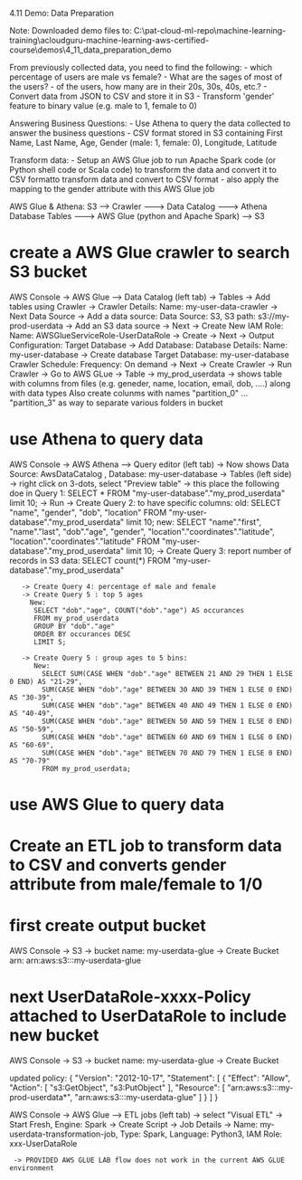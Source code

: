 4.11 Demo: Data Preparation


  Note: Downloaded demo files to:
      C:\pat-cloud-ml-repo\machine-learning-training\acloudguru-machine-learning-aws-certified-course\demos\4_11_data_preparation_demo


  From previously collected data, you need to find the following:
    - which percentage of users are male vs female?
    - What are the sages of most of the users?
    - of the users, how many are in their 20s, 30s, 40s, etc.?
    - Convert data from JSON to CSV and store it in S3
    - Transform 'gender' feature to binary value (e.g. male to 1, female to 0)


  Answering Business Questions:
    - Use Athena to query the data collected to answer the business questions
    - CSV format stored in S3 containing First Name, Last Name, Age, Gender (male: 1, female: 0), Longitude, Latitude

  Transform data:
    - Setup an AWS Glue job to run Apache Spark code (or Python shell code or Scala code) to transform
      the data and convert it to CSV formatto transform data and convert to CSV format
    - also apply the mapping to the gender attribute with this AWS Glue job


   AWS Glue & Athena:
      S3  --> Crawler   --->   Data Catalog          --->  Athena
                               Database Tables
                                                     ---> AWS Glue (python and Apache Spark)  --> S3




  # create a AWS Glue crawler to search S3 bucket
  AWS Console  -> AWS Glue --> Data Catalog (left tab) -> Tables -> Add tables using Crawler ->
      Crawler Details: Name: my-user-data-crawler -> Next
      Data Source -> Add a data source: Data Source: S3, S3 path: s3://my-prod-userdata -> Add an S3 data source
      -> Next -> Create New IAM Role: Name: AWSGlueServiceRole-UserDataRole  ->  Create
      -> Next -> Output Configuration:
                     Target Database -> Add Database: Database Details: Name: my-user-database -> Create database
                Target Database: my-user-database
                Crawler Schedule: Frequency: On demand -> Next  -> Create Crawler
                -> Run Crawler
                -> Go to AWS GLue -> Table -> my_prod_userdata -> shows table with columns from files (e.g. geneder, name,
                   location, email, dob, ....) along with data types
                   Also create colunms with names "partition_0" ... "partition_3" as way to separate various folders in bucket

  # use Athena to query data
  AWS Console  -> AWS Athena -->  Query editor (left tab) -> Now shows Data Source: AwsDataCatalog , Database: my-user-database
     -> Tables (left side) -> right click on 3-dots, select "Preview table"
       -> this place the following doe in Query 1: SELECT * FROM "my-user-database"."my_prod_userdata" limit 10;
       -> Run
       -> Create Query 2: to have specific columns:
          old: SELECT "name", "gender", "dob", "location" FROM "my-user-database"."my_prod_userdata" limit 10;
          new: SELECT "name"."first", "name"."last", "dob"."age", "gender", "location"."coordinates"."latitude",
                 "location"."coordinates"."latitude" FROM "my-user-database"."my_prod_userdata" limit 10;
       -> Create Query 3:  report number of records in S3 data:
       SELECT count(*) FROM "my-user-database"."my_prod_userdata"

       -> Create Query 4: percentage of male and female
       -> Create Query 5 : top 5 ages
         New:
          SELECT "dob"."age", COUNT("dob"."age") AS occurances
          FROM my_prod_userdata
          GROUP BY "dob"."age"
          ORDER BY occurances DESC
          LIMIT 5;

       -> Create Query 5 : group ages to 5 bins:
          New:
            SELECT SUM(CASE WHEN "dob"."age" BETWEEN 21 AND 29 THEN 1 ELSE 0 END) AS "21-29",
            SUM(CASE WHEN "dob"."age" BETWEEN 30 AND 39 THEN 1 ELSE 0 END) AS "30-39",
            SUM(CASE WHEN "dob"."age" BETWEEN 40 AND 49 THEN 1 ELSE 0 END) AS "40-49",
            SUM(CASE WHEN "dob"."age" BETWEEN 50 AND 59 THEN 1 ELSE 0 END) AS "50-59",
            SUM(CASE WHEN "dob"."age" BETWEEN 60 AND 69 THEN 1 ELSE 0 END) AS "60-69",
            SUM(CASE WHEN "dob"."age" BETWEEN 70 AND 79 THEN 1 ELSE 0 END) AS "70-79"
            FROM my_prod_userdata;

  # use AWS Glue to query data
  # Create an ETL job to transform data to CSV and converts gender attribute from male/female to 1/0


  # first create output bucket
  AWS Console -> S3 -> bucket name: my-userdata-glue -> Create Bucket
  arn: arn:aws:s3:::my-userdata-glue

  # next UserDataRole-xxxx-Policy attached to UserDataRole  to include new bucket
  AWS Console -> S3 -> bucket name: my-userdata-glue -> Create Bucket

  updated policy:
     {
	"Version": "2012-10-17",
	"Statement": [
		{
			"Effect": "Allow",
			"Action": [
				"s3:GetObject",
				"s3:PutObject"
			],
			"Resource": [
				"arn:aws:s3:::my-prod-userdata*",
				"arn:aws:s3:::my-userdata-glue"
			]
		}
	]
     }

  AWS Console  -> AWS Glue -->  ETL jobs (left tab) -> select "Visual ETL" ->  Start Fresh, Engine: Spark -> Create Script
     -> Job Details <tab>  -> Name: my-userdata-transformation-job,  Type: Spark, Language: Python3, IAM Role: xxx-UserDataRole

     -> PROVIDED AWS GLUE LAB flow does not work in the current AWS GLUE environment



